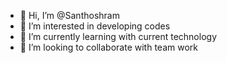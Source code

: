 - 👋 Hi, I’m @Santhoshram
- 👀 I’m interested in developing codes
- 🌱 I’m currently learning with current technology
- 💞️ I’m looking to collaborate with team work


<!---
Santhoshram03/Santhoshram03 is a ✨ special ✨ repository because its `README.md` (this file) appears on your GitHub profile.
You can click the Preview link to take a look at your changes.
--->
